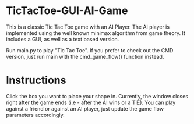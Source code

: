 # TicTacToe-GUI-AI-Game
This is a classic Tic Tac Toe game with an AI Player. The AI player is implemented using the well known minimax algorithm from game theory. It includes a GUI, as well as a text based version.

Run main.py to play "Tic Tac Toe". If you prefer to check out the CMD version, just run main with the cmd_game_flow() function instead.

# Instructions
Click the box you want to place your shape in. Currently, the window closes right after the game ends (i.e - after the AI wins or a TIE). You can play against a friend or against an AI player, just update the game flow parameters accordingly.
